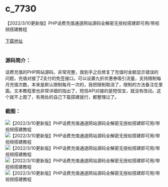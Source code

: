 # c_7730
【2022/3/10更新版】PHP话费充值通道网站源码全解密无授权搭建即可用/带视频搭建教程
<br/></br>
[下载地址](https://www.uuid2.com/7730.html "下载地址")
<br/></br>
<h3>源码简介：</h3>
<p>话费充值的PHP网站源码，非常完整，我到手之后修复了充值时金额显示错误的问题，充值对接了Z支付的免签接口。可以设置九折优惠券吸引流量，支持限制每月充值次数，本来是默认限制每月一次的，我把限制取消了，限制的方法备注在里面。文本教程里也非常详细的指出了，短信API对接的是短信宝，就没有改动。这个就不上图了，有用处的自己下载搭建就行，都整理过了。<p>
<h3>截图：</h3>
<img src="https://www.uuid2.com/wp-content/uploads/img/pro/20220311/16469653967702.png" alt="【2022/3/10更新版】PHP话费充值通道网站源码全解密无授权搭建即可用/带视频搭建教程"><img src="https://www.uuid2.com/wp-content/uploads/img/pro/20220311/16469653976446.png" alt="【2022/3/10更新版】PHP话费充值通道网站源码全解密无授权搭建即可用/带视频搭建教程"><img src="https://www.uuid2.com/wp-content/uploads/img/pro/20220311/16469653987410.png" alt="【2022/3/10更新版】PHP话费充值通道网站源码全解密无授权搭建即可用/带视频搭建教程"><img src="https://www.uuid2.com/wp-content/uploads/img/pro/20220311/16469653995074.png" alt="【2022/3/10更新版】PHP话费充值通道网站源码全解密无授权搭建即可用/带视频搭建教程"><img src="https://www.uuid2.com/wp-content/uploads/img/pro/20220311/16469654002719.png" alt="【2022/3/10更新版】PHP话费充值通道网站源码全解密无授权搭建即可用/带视频搭建教程">
